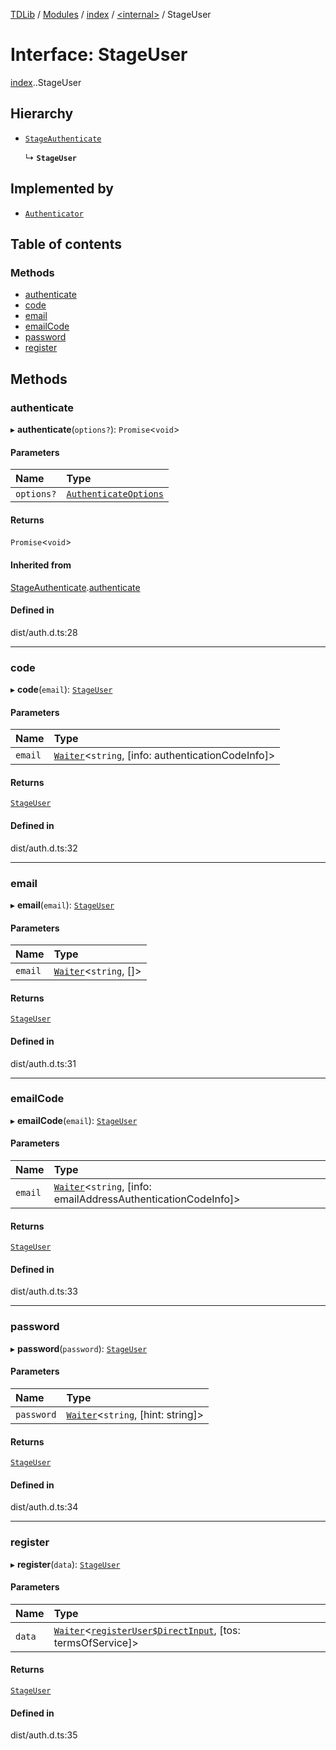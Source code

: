 [TDLib](../README.md) / [Modules](../modules.md) / [index](../modules/index.md) / [<internal\>](../modules/index._internal_.md) / StageUser

# Interface: StageUser

[index](../modules/index.md).[<internal>](../modules/index._internal_.md).StageUser

## Hierarchy

- [`StageAuthenticate`](index._internal_.StageAuthenticate.md)

  ↳ **`StageUser`**

## Implemented by

- [`Authenticator`](../classes/index.Authenticator.md)

## Table of contents

### Methods

- [authenticate](index._internal_.StageUser.md#authenticate)
- [code](index._internal_.StageUser.md#code)
- [email](index._internal_.StageUser.md#email)
- [emailCode](index._internal_.StageUser.md#emailcode)
- [password](index._internal_.StageUser.md#password)
- [register](index._internal_.StageUser.md#register)

## Methods

### authenticate

▸ **authenticate**(`options?`): `Promise`<`void`\>

#### Parameters

| Name | Type |
| :------ | :------ |
| `options?` | [`AuthenticateOptions`](../modules/index._internal_.md#authenticateoptions) |

#### Returns

`Promise`<`void`\>

#### Inherited from

[StageAuthenticate](index._internal_.StageAuthenticate.md).[authenticate](index._internal_.StageAuthenticate.md#authenticate)

#### Defined in

dist/auth.d.ts:28

___

### code

▸ **code**(`email`): [`StageUser`](index._internal_.StageUser.md)

#### Parameters

| Name | Type |
| :------ | :------ |
| `email` | [`Waiter`](../modules/index._internal_.md#waiter)<`string`, [info: authenticationCodeInfo]\> |

#### Returns

[`StageUser`](index._internal_.StageUser.md)

#### Defined in

dist/auth.d.ts:32

___

### email

▸ **email**(`email`): [`StageUser`](index._internal_.StageUser.md)

#### Parameters

| Name | Type |
| :------ | :------ |
| `email` | [`Waiter`](../modules/index._internal_.md#waiter)<`string`, []\> |

#### Returns

[`StageUser`](index._internal_.StageUser.md)

#### Defined in

dist/auth.d.ts:31

___

### emailCode

▸ **emailCode**(`email`): [`StageUser`](index._internal_.StageUser.md)

#### Parameters

| Name | Type |
| :------ | :------ |
| `email` | [`Waiter`](../modules/index._internal_.md#waiter)<`string`, [info: emailAddressAuthenticationCodeInfo]\> |

#### Returns

[`StageUser`](index._internal_.StageUser.md)

#### Defined in

dist/auth.d.ts:33

___

### password

▸ **password**(`password`): [`StageUser`](index._internal_.StageUser.md)

#### Parameters

| Name | Type |
| :------ | :------ |
| `password` | [`Waiter`](../modules/index._internal_.md#waiter)<`string`, [hint: string]\> |

#### Returns

[`StageUser`](index._internal_.StageUser.md)

#### Defined in

dist/auth.d.ts:34

___

### register

▸ **register**(`data`): [`StageUser`](index._internal_.StageUser.md)

#### Parameters

| Name | Type |
| :------ | :------ |
| `data` | [`Waiter`](../modules/index._internal_.md#waiter)<[`registerUser$DirectInput`](../modules/index.types.default.md#registeruser$directinput), [tos: termsOfService]\> |

#### Returns

[`StageUser`](index._internal_.StageUser.md)

#### Defined in

dist/auth.d.ts:35
